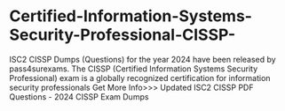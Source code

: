 # Certified-Information-Systems-Security-Professional-CISSP-
ISC2 CISSP Dumps (Questions) for the year 2024 have been released by pass4surexams. The CISSP (Certified Information Systems Security Professional) exam is a globally recognized certification for information security professionals Get More Info>>> Updated ISC2 CISSP PDF Questions - 2024 CISSP Exam Dumps
